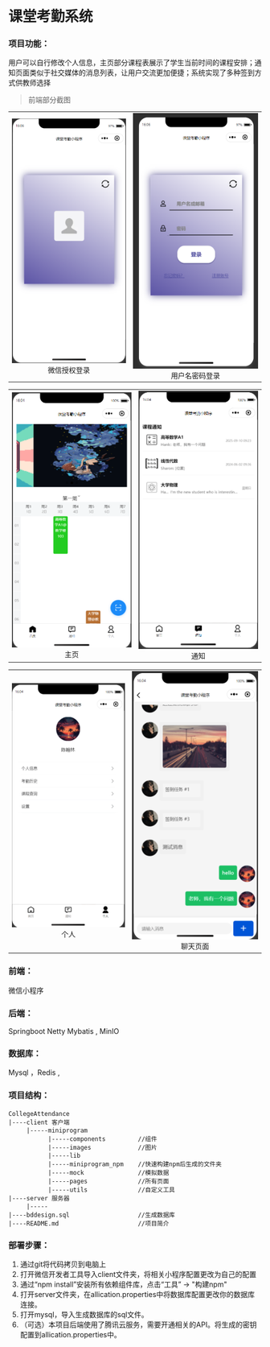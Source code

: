 # 课堂考勤系统

### 项目功能：

用户可以自行修改个人信息，主页部分课程表展示了学生当前时间的课程安排；通知页面类似于社交媒体的消息列表，让用户交流更加便捷；系统实现了多种签到方式供教师选择

> 前端部分截图

<table>
     <tr>
          <td ><center><img src="/photo/index.png"/>微信授权登录</center></td>
          <td ><center><img src="/photo/USPW.png"/>用户名密码登录</center></td>
     </tr>
</table>

<table>
     <tr>
          <td ><center><img src="/photo/home.png"/>主页</center></td>
          <td ><center><img src="/photo/notice.png"/>通知</center></td>
     </tr>
</table>

<table>
     <tr>
          <td ><center><img src="/photo/profile.png"/>个人</center></td>
          <td ><center><img src="/photo/messages.png"/>聊天页面</center></td>
     </tr>
</table>

### 前端：

微信小程序

### 后端：

Springboot Netty Mybatis , MinIO

### 数据库：

Mysql ，Redis , 



### 项目结构：

```
CollegeAttendance
|----client 客户端
     |-----miniprogram
           |-----components         //组件
           |-----images             //图片
           |-----lib        
           |-----miniprogram_npm    //快速构建npm后生成的文件夹
           |-----mock               //模拟数据
           |-----pages              //所有页面
           |-----utils              //自定义工具
|----server 服务器
     |-----
|----bddesign.sql                   //生成数据库
|----README.md                      //项目简介
```

### 部署步骤：

1. 通过git将代码拷贝到电脑上
2. 打开微信开发者工具导入client文件夹，将相关小程序配置更改为自己的配置
3. 通过“npm install”安装所有依赖组件库，点击“工具” -> "构建npm"
4. 打开server文件夹，在allication.properties中将数据库配置更改你的数据库连接。
5. 打开mysql，导入生成数据库的sql文件。
6. （可选）本项目后端使用了腾讯云服务，需要开通相关的API。将生成的密钥配置到allication.properties中。
